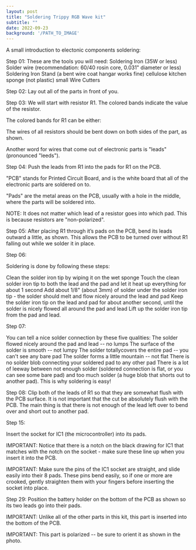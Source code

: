 ```yaml
---
layout: post
title: "Soldering Trippy RGB Wave kit"
subtitle: ""
date: 2022-09-23
background: '/PATH_TO_IMAGE'
---
```

A small introduction to electonic components soldering:


	
Step 01:
These are the tools you will need:
Soldering Iron (35W or less)
Solder wire (recommendation: 60/40 rosin core, 0.031" diameter or less)
Soldering Iron Stand (a bent wire coat hangar works fine)
cellulose kitchen sponge (not plastic)
small Wire Cutters


	
Step 02:
Lay out all of the parts in front of you. 


Step 03:
We will start with resistor R1. The colored bands indicate the value of the resistor. 

The colored bands for R1 can be either:


The wires of all resistors should be bent down on both sides of the part, as shown.

Another word for wires that come out of electronic parts is "leads" (pronounced "leeds").


	
Step 04:
Push the leads from R1 into the pads for R1 on the PCB.

"PCB" stands for Printed Circuit Board, and is the white board that all of the electronic parts are soldered on to.

"Pads" are the metal areas on the PCB, usually with a hole in the middle, where the parts will be soldered into.

NOTE: It does not matter which lead of a resistor goes into which pad. This is because resistors are "non-polarized".


	
Step 05:
After placing R1 through it’s pads on the PCB, bend its leads outward a little, as shown. This allows the PCB to be turned over without R1 falling out while we solder it in place.


	
Step 06:


Soldering is done by following these steps:


Clean the solder iron tip by wiping it on the wet sponge
Touch the clean solder iron tip to both the lead and the pad and let it heat up everything for about 1 second
Add about 1/8" (about 3mm) of solder under the solder iron tip - the solder should melt and flow nicely around the lead and pad
Keep the solder iron tip on the lead and pad for about another second, until the solder is nicely flowed all around the pad and lead
Lift up the solder iron tip from the pad and lead.


	
Step 07:


You can tell a nice solder connection by these five qualities:
The solder flowed nicely around the pad and lead -- no lumps
The surface of the solder is smooth -- not lumpy
The solder totallycovers the entire pad -- you can't see any bare pad
The solder forms a little mountain -- not flat
There is no solder blob connecting your soldered pad to any other pad
There is a lot of leeway between not enough solder (soldered connection is flat, or you can see some bare pad) and too much solder (a huge blob that shorts out to another pad). This is why soldering is easy!


	
Step 08:
Clip both of the leads of R1 so that they are somewhat flush with the PCB surface. It is not important that the cut be absolutely flush with the PCB. The main thing is that there is not enough of the lead left over to bend over and short out to another pad.



Step 15:


Insert the socket for IC1 (the microcontroller) into its pads.

IMPORTANT: Notice that there is a notch on the black drawing for IC1 that matches with the notch on the socket - make sure these line up when you insert it into the PCB.

IMPORTANT: Make sure the pins of the IC1 socket are straight, and slide easily into their 8 pads. These pins bend easily, so if one or more are crooked, gently straighten them with your fingers before inserting the socket into place.


	
Step 29:
Position the battery holder on the bottom of the PCB as shown so its two leads go into their pads.

IMPORTANT: Unlike all of the other parts in this kit, this part is inserted into the bottom of the PCB.

IMPORTANT: This part is polarized -- be sure to orient it as shown in the photo.


